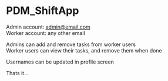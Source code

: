 # PDM_ShiftApp

Admin account: admin@email.com <br>
Worker account: any other email

Admins can add and remove tasks from worker users <br>
Worker users can view their tasks, and remove them when done

Usernames can be updated in profile screen

Thats it...
